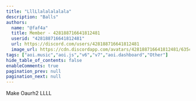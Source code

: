 ```yaml
---
title: "LllLlalalalalala"
description: "Balls"
authors:
  name: "@faf4a"
  title: Member - 428188716641812481
  userid: "428188716641812481"
  url: https://discord.com/users/428188716641812481
  image_url: https://cdn.discordapp.com/avatars/428188716641812481/635c1dca728b68c2fa329dbcb3330204.png
tags: ["aoi.music","aoi.js","v6","v7","aoi.dashboard","Other"]
hide_table_of_contents: false
enableComments: true
pagination_prev: null
pagination_next: null
---
```


Make Oaurh2 LLLL